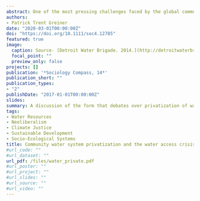 ```yaml
---
abstract: One of the most pressing challenges faced by the global community in the 21st century is the need to extend potable water access to more than 2 billion people across the planet. Debates concerning how such a project should be undertaken have centered on whether or not water utility systems would be more effectively managed and extended under private ownership than they might be under public ownership models. In this article I explore this issue, providing an overview of recent research concerning the ways in which community water system ownership regimes succeed, and fail, in their attempts to provide access to readily available potable water for as much of the population as is possible. In the course of doing so I provide a discussion of the form that debates over privatization of water resources have taken, as well as how the act of privatization has been found to impact access to water systems and the quality of the service they provide. Ultimately, I explain that, while creative solutions to the water access crisis are clearly necessary, privatization appears to be an inadequate and often counterproductive means of addressing the issue.
authors:
- Patrick Trent Greiner
date: "2020-03-01T00:00:00Z"
doi: "https://doi.org/10.1111/soc4.12785"
featured: true
image:
  caption: Source- [Detroit Water Brigade. 2014.](http://detroitwaterbrigade.org/detroit-water-crisis-prelude-privatization-water/)
  focal_point: ""
  preview_only: false
projects: []
publication: '*Sociology Compass, 14*'
publication_short: ""
publication_types:
- "2"
publishDate: "2017-01-01T00:00:00Z"
slides:
summary: A discussion of the form that debates over privatization of water resources have taken, as well as how the act of privatization has been found to impact access to water systems and the quality of the service they provide.
tags:
- Water Resources
- Neoliberalism
- Climate Justice
- Sustainable Development
- Socio-Ecological Systems
title: Community water system privatization and the water access crisis
#url_code: ""
#url_dataset: ""
url_pdf: /files/water_private.pdf
#url_poster: ""
#url_project: ""
#url_slides: ""
#url_source: ""
#url_video: ""
---
```


